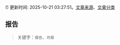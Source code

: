 :alarm_clock: 更新时间: 2025-10-21 03:27:51。[文章来源](/README.md)、[文章分类](/TAGS.md)

## 报告


> 关键字：`报告`、`月报`



